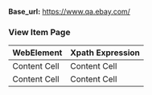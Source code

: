 **Base_url:** https://www.qa.ebay.com/
### View Item Page
                    
WebElement         | Xpath Expression   | 
------------- | -------------   |
Content Cell  | Content Cell    |
Content Cell  | Content Cell    |
